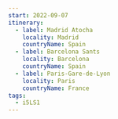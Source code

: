 ```yaml
---
start: 2022-09-07
itinerary:
  - label: Madrid Atocha
    locality: Madrid
    countryName: Spain
  - label: Barcelona Sants
    locality: Barcelona
    countryName: Spain
  - label: Paris-Gare-de-Lyon
    locality: Paris
    countryName: France
tags:
  - i5LS1
---
```

